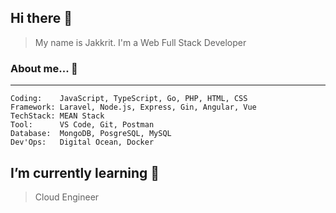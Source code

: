 ## Hi there 👋
> My name is Jakkrit. I'm a Web Full Stack Developer

### About me... 💬 
___
``` 
Coding:    JavaScript, TypeScript, Go, PHP, HTML, CSS
Framework: Laravel, Node.js, Express, Gin, Angular, Vue
TechStack: MEAN Stack
Tool:      VS Code, Git, Postman
Database:  MongoDB, PosgreSQL, MySQL
Dev'Ops:   Digital Ocean, Docker
```

## I’m currently learning 🌱
> Cloud Engineer
> 
<!--
**jakkrit-puts/jakkrit-puts** is a ✨ _special_ ✨ repository because its `README.md` (this file) appears on your GitHub profile.

Here are some ideas to get you started:

- 🔭 I’m currently working on ...
- 🌱 I’m currently learning ...
- 👯 I’m looking to collaborate on ...
- 🤔 I’m looking for help with ...
- 💬 Ask me about ...
- 📫 How to reach me: ...
- 😄 Pronouns: ...
- ⚡ Fun fact: ...
-->
